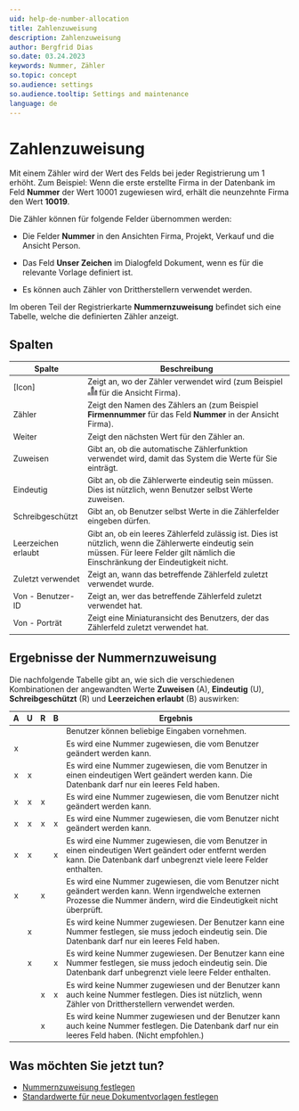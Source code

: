```yaml
---
uid: help-de-number-allocation
title: Zahlenzuweisung
description: Zahlenzuweisung
author: Bergfrid Dias
so.date: 03.24.2023
keywords: Nummer, Zähler
so.topic: concept
so.audience: settings
so.audience.tooltip: Settings and maintenance
language: de
---
```


# Zahlenzuweisung

Mit einem Zähler wird der Wert des Felds bei jeder Registrierung um 1 erhöht. Zum Beispiel: Wenn die erste erstellte Firma in der Datenbank im Feld **Nummer** der Wert 10001 zugewiesen wird, erhält die neunzehnte Firma den Wert **10019**.

Die Zähler können für folgende Felder übernommen werden:

* Die Felder **Nummer** in den Ansichten Firma, Projekt, Verkauf und die Ansicht Person.

* Das Feld **Unser Zeichen** im Dialogfeld Dokument, wenn es für die relevante Vorlage definiert ist.

* Es können auch Zähler von Drittherstellern verwendet werden.

Im oberen Teil der Registrierkarte **Nummernzuweisung** befindet sich eine Tabelle, welche die definierten Zähler anzeigt.

## Spalten

| Spalte | Beschreibung |
|---|---|
| \[Icon\] | Zeigt an, wo der Zähler verwendet wird (zum Beispiel ![Symbol][img1] für die Ansicht Firma). |
| Zähler | Zeigt den Namen des Zählers an (zum Beispiel **Firmennummer** für das Feld **Nummer** in der Ansicht Firma). |
| Weiter | Zeigt den nächsten Wert für den Zähler an. |
| Zuweisen | Gibt an, ob die automatische Zählerfunktion verwendet wird, damit das System die Werte für Sie einträgt. |
| Eindeutig | Gibt an, ob die Zählerwerte eindeutig sein müssen. Dies ist nützlich, wenn Benutzer selbst Werte zuweisen. |
| Schreibgeschützt | Gibt an, ob Benutzer selbst Werte in die Zählerfelder eingeben dürfen. |
| Leerzeichen erlaubt | Gibt an, ob ein leeres Zählerfeld zulässig ist. Dies ist nützlich, wenn die Zählerwerte eindeutig sein müssen. Für leere Felder gilt nämlich die Einschränkung der Eindeutigkeit nicht. |
| Zuletzt verwendet | Zeigt an, wann das betreffende Zählerfeld zuletzt verwendet wurde. |
| Von - Benutzer-ID | Zeigt an, wer das betreffende Zählerfeld zuletzt verwendet hat. |
| Von - Porträt | Zeigt eine Miniaturansicht des Benutzers, der das Zählerfeld zuletzt verwendet hat. |

## Ergebnisse der Nummernzuweisung

Die nachfolgende Tabelle gibt an, wie sich die verschiedenen Kombinationen der angewandten Werte **Zuweisen** (A), **Eindeutig** (U), **Schreibgeschützt** (R) und **Leerzeichen erlaubt** (B) auswirken:

| A | U | R | B | Ergebnis |
|:-:|:-:|:-:|:-:|---|
| | | | | Benutzer können beliebige Eingaben vornehmen. |
| x | | | | Es wird eine Nummer zugewiesen, die vom Benutzer geändert werden kann. |
| x | x | | | Es wird eine Nummer zugewiesen, die vom Benutzer in einen eindeutigen Wert geändert werden kann. Die Datenbank darf nur ein leeres Feld haben. |
| x | x | x | | Es wird eine Nummer zugewiesen, die vom Benutzer nicht geändert werden kann. |
| x | x | x | x | Es wird eine Nummer zugewiesen, die vom Benutzer nicht geändert werden kann. |
| x | x | | x | Es wird eine Nummer zugewiesen, die vom Benutzer in einen eindeutigen Wert geändert oder entfernt werden kann. Die Datenbank darf unbegrenzt viele leere Felder enthalten. |
| x | | x | | Es wird eine Nummer zugewiesen, die vom Benutzer nicht geändert werden kann. Wenn irgendwelche externen Prozesse die Nummer ändern, wird die Eindeutigkeit nicht überprüft. |
| | x | | | Es wird keine Nummer zugewiesen. Der Benutzer kann eine Nummer festlegen, sie muss jedoch eindeutig sein. Die Datenbank darf nur ein leeres Feld haben. |
| | x | | x | Es wird keine Nummer zugewiesen. Der Benutzer kann eine Nummer festlegen, sie muss jedoch eindeutig sein. Die Datenbank darf unbegrenzt viele leere Felder enthalten. |
| | | x | x | Es wird keine Nummer zugewiesen und der Benutzer kann auch keine Nummer festlegen. Dies ist nützlich, wenn Zähler von Drittherstellern verwendet werden. |
| | | x | | Es wird keine Nummer zugewiesen und der Benutzer kann auch keine Nummer festlegen. Die Datenbank darf nur ein leeres Feld haben. (Nicht empfohlen.) |

## Was möchten Sie jetzt tun?

* [Nummernzuweisung festlegen][2]
* [Standardwerte für neue Dokumentvorlagen festlegen][3]

<!-- Referenced links -->
[2]: configure.md
[3]: document-template-defaults.md

<!-- Referenced images -->
[img1]: ../../../../../media/icons/admin/contact.png
